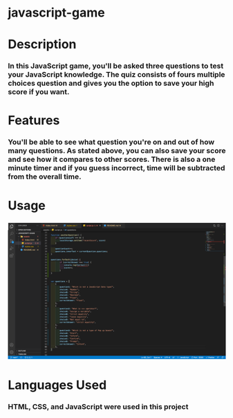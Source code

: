 # javascript-game

# Description

### In this JavaScript game, you'll be asked three questions to test your JavaScript knowledge. The quiz consists of fours multiple choices question and gives you the option to save your high score if you want.

# Features

### You'll be able to see what question you're on and out of how many questions. As stated above, you can also save your score and see how it compares to other scores. There is also a one minute timer and if you guess incorrect, time will be subtracted from the overall time.

# Usage

### ![alt text](assets/images/screenshot.png)

###

# Languages Used

### HTML, CSS, and JavaScript were used in this project
